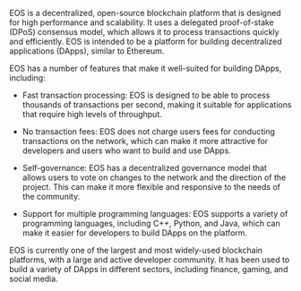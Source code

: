 EOS is a decentralized, open-source blockchain platform that is designed for high performance and scalability. It uses a delegated proof-of-stake (DPoS) consensus model, which allows it to process transactions quickly and efficiently. EOS is intended to be a platform for building decentralized applications (DApps), similar to Ethereum.

EOS has a number of features that make it well-suited for building DApps, including:

- Fast transaction processing: EOS is designed to be able to process thousands of transactions per second,
  making it suitable for applications that require high levels of throughput.

- No transaction fees: EOS does not charge users fees for conducting transactions on the network, which can make it more attractive for developers and users who want to   build and use DApps.

- Self-governance: EOS has a decentralized governance model that allows users to vote on changes to the network and the direction of the project. This can make it more     flexible and responsive to the needs of the community.

- Support for multiple programming languages: EOS supports a variety of programming languages, including C++, Python, and Java, which can make it easier for developers     to build DApps on the platform.

EOS is currently one of the largest and most widely-used blockchain platforms, with a large and active developer community. It has been used to build a variety of DApps in different sectors, including finance, gaming, and social media.

